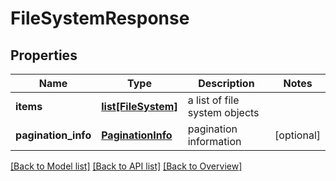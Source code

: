 # FileSystemResponse

## Properties
Name | Type | Description | Notes
------------ | ------------- | ------------- | -------------
**items** | [**list[FileSystem]**](FileSystem.md) | a list of file system objects | 
**pagination_info** | [**PaginationInfo**](PaginationInfo.md) | pagination information | [optional] 

[[Back to Model list]](index.md#documentation-for-models) [[Back to API list]](index.md#endpoint-properties) [[Back to Overview]](index.md)


